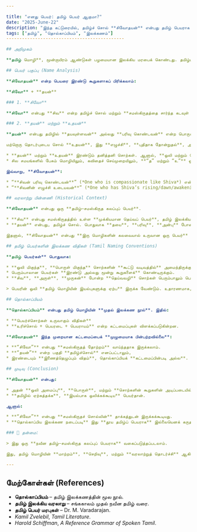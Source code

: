```yaml
---

title: "எனது பெயர்: தமிழ் பெயர் ஆகுமா?"
date: "2025-June-22"
description: "இந்த கட்டுரையில், தமிழ்ச் சொல் **சிவோதயன்** என்பது தமிழ் பெயராக பொருந்துமா என ஆராயப்படுகிறது. தொல்காப்பியம் மற்றும் தமிழ் இலக்கண விதிகள் அடிப்படையில், பெயர் அமைப்பும் அதன் பொருள், ஒலி விதிகள் ஆகியவை ஆராயப்படுகின்றன."
tags: ["தமிழ்", "தொல்காப்பியம்", "இலக்கணம்"]
---------------------------------------------

## அறிமுகம்

**தமிழ் மொழி**, மூன்றாயிரம் ஆண்டுகள் பழமையான இலக்கிய மரபைக் கொண்டது. தமிழ்ப் பெயர்கள் தங்களுடைய **சொல் வடிவமைப்பு**, **பொருள்**, மற்றும் **ஒலியியல் விதிகள்** மூலம் அடையாளம் காணப்படுகின்றன. இக்கட்டுரையின் நோக்கம் **சிவோதயன்** என்ற பெயர் **தமிழ்ச்சொல் மற்றும் இலக்கண ரீதியாக** பொருந்துமா என்பதைக் கண்டறிதல் ஆகும்.

## பெயர் பகுப்பு (Name Analysis)

**சிவோதயன்** என்ற பெயரை இரண்டு கூறுகளாகப் பிரிக்கலாம்:

**சிவோ** + **தயன்**

### 1. **சிவோ**

**சிவோ** என்பது **சிவ** என்ற தமிழ்ச் சொல் மற்றும் **சமஸ்கிருதத்தை சார்ந்த கடவுள் பெயரின் தமிழ் வடிவமாகும்**. "சிவ" என்பது **அமைதி** அல்லது **நன்மை** என பொருள் கொள்ளப்படும். இது தமிழில் பரவலாக இருக்கும் போதிலும், அதன் **மூலதோற்றம் சமஸ்கிருதமாக** இருக்கலாம்.

### 2. **தயன்** மற்றும் **உதயன்**

**தயன்** என்பது தமிழில் **தயவுள்ளவன்** அல்லது **பரிவு கொண்டவன்** என்ற பொருள் கொண்ட சொல். இது ஒரு மனிதனின் **நற்குணத்தை** குறிப்பதாகும்.

மற்றொரு தொடர்புடைய சொல் **உதயன்**, இது **எழுச்சி**, **புதிதாக தோன்றுதல்**, அல்லது **சூரியன் உதயம்** என்பதைக் குறிக்கிறது.

* **தயன்** மற்றும் **உதயன்** இரண்டும் தனித்தனி சொற்கள். ஆனால், **ஒலி மற்றும் பொருள் வெவ்வேறு**.
* சில சமயங்களில் பேசும் மொழியிலும், கவிதைச் செய்முறையிலும், **“த” மற்றும் “உ”** ஒலிகள் **மிதமிஞ்சிக் கூடும்**, அதனால் பெயரின் பொருள் **கலைமயமாகவும் விரிவாகவும்** கொள்ளப்படலாம்.

இவ்வாறு, **சிவோதயன்**:

* “**சிவன் பரிவு கொண்டவன்**” (*One who is compassionate like Shiva*) என்றும்
* “**சிவனின் எழுச்சி உடையவன்**” (*One who has Shiva’s rising/dawn/awakening*) என்றும் பொருள் கொள்ளலாம்.

## வரலாற்று பின்னணி (Historical Context)

**சிவோதயன்** என்பது ஒரு **தமிழ்–சமஸ்கிருத கலப்புப் பெயர்**.

* **சிவ** என்பது சமஸ்கிருதத்தில் உள்ள **முக்கியமான தெய்வப் பெயர்**, தமிழ் இலக்கியங்களில் இது **சிவன்** என வழங்கப்படுகிறது.
* **தயன்** என்பது, தமிழ்ச் சொல். பொதுவாக **தயை**, **பரிவு**, **அன்பு** போன்ற நற்குணங்களை குறிக்கும்.

இதனால், **சிவோதயன்** என்பது **இரு மொழிகளின் கலவையால் உருவான ஒரு பெயர்** எனலாம்.

## தமிழ் பெயர்களின் இலக்கண விதிகள் (Tamil Naming Conventions)

**தமிழ் பெயர்கள்** பொதுவாக:

* **ஒலி மிகுந்த**, **பொருள் மிகுந்த** சொற்களின் **கூட்டு வடிவத்தில்** அமைந்திருக்கும்.
* பெரும்பாலான பெயர்கள் **இரண்டு அல்லது மூன்று கூறுகளைக்** கொண்டிருக்கும்.
* **சிவ**, **அருள்**, **முருகன்** போன்ற **தெய்வவழி** சொற்கள் பெரும்பாலும் பெயருக்குத் தொடக்கமாக இருக்கும்.

> பெயரின் ஒலி **தமிழ் மொழியின் இயல்புகளுக்கு ஏற்ப** இருக்க வேண்டும். உதாரணமாக, **“ற”**, **“த”** போன்ற எழுத்துகள் **பெயர் தொடக்கமாக** வருவதில் **சில வரம்புகள்** இருக்கலாம்.

## தொல்காப்பியம்

**தொல்காப்பியம்** என்பது தமிழ் மொழியின் **முதல் இலக்கண நூல்**. இதில்:

* **பெயர்ச்சொற்கள் உருவாகும் விதிகள்**
* **உரிச்சொல் + பெயரடை + பெயராயம்** என்ற கட்டமைப்புகள் விளக்கப்படுகின்றன.

**சிவோதயன்** இந்த முறையான கட்டமைப்பைக் **முழுமையாக பின்பற்றவில்லை**:

* **“சிவோ”** என்பது **சமஸ்கிருதத் தோற்றம்** வாய்ந்ததாக இருக்கலாம்.
* **“தயன்”** என்ற பகுதி **தமிழ்ச்சொல்** எனப்பட்டாலும்,
* இரண்டையும் **இணைத்தெழுப்பும் விதம்**, தொல்காப்பியக் **கட்டமைப்பின்படி அல்ல**.

## முடிவு (Conclusion)

**சிவோதயன்** என்பது:

* அதன் **ஒலி அமைப்பு**, **பொருள்**, மற்றும் **சொற்களின் கூறுகளின் அடிப்படையில்** பார்த்தால்,
* **தமிழில் ஏற்கத்தக்க**, **இயல்பாக ஒலிக்கக்கூடிய** பெயர்தான்.

ஆனால்:

* **“சிவோ”** என்பது **சமஸ்கிருதச் சொல்லின்** தாக்கத்துடன் இருக்கக்கூடியது.
* **தொல்காப்பிய இலக்கண நடைப்படி** இது **தூய தமிழ்ப் பெயராக** இல்லையெனக் கருதப்படுகிறது.

### 🔎 தன்மை:

> இது ஒரு **நவீன தமிழ்–சமஸ்கிருத கலப்புப் பெயராக** வகைப்படுத்தப்படலாம்.

இது, தமிழ் மொழியின் **மாற்றம்**, **செறிவு**, மற்றும் **வரலாற்றுத் தொடர்ச்சி** ஆகியவற்றின் **ஒலியியல், இலக்கண, பண்பாட்டு கலவையை** பிரதிபலிக்கிறது.

---
```


## மேற்கோள்கள் (References)

* **தொல்காப்பியம்** – தமிழ் இலக்கணத்தின் மூல நூல்.
* **தமிழ் இலக்கிய வரலாறு** – சங்ககாலம் முதல் நவீன தமிழ் வரை.
* **தமிழ் பெயர் மரபுகள்** – Dr. M. Varadarajan.
* *Kamil Zvelebil*, *Tamil Literature*.
* *Harold Schiffman*, *A Reference Grammar of Spoken Tamil*.
